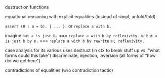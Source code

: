 destruct on functions

equational reasoning with explicit equalities (instead of simpl, unfold/fold)

  `assert (H : a = b). { ... }.` or `replace a with b.`

  imagine `but a is just b.` === `replace a with b by reflexivity.`
  or `but a is just b by H.` === `replace a with b by rewrite H; reflexivity.`

case analysis for its various uses
    destruct (in ctx to break stuff up vs. “what forms could this take”)
    discriminate, injection, inversion (all forms of “how did we get here”)

contradictions of equalities (w/o contradiction tactic)
